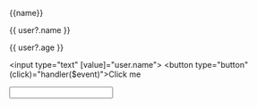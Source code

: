 {{name}}
<!-- <app-hello></app-hello>
<app-hi></app-hi> -->

<!-- {{ expression }} -->
<p>{{ user?.name }}</p>
<p>{{ user?.age }}</p>

<!-- Document object model -> DOM -> HTMLInputElement -->
<input type="text" [value]="user.name">
<button type="button" (click)="handler($event)">Click me</button>

<!-- TWO WAY BINDING -->
<p>
  <!-- C1 -->
  <!-- <input type="text" name="" id="" [(ngModel)]="name" > -->
  <!-- C2 -->
  <input type="text" name="" id="" [ngModel]="name" (ngModelChange)="name = $event" >
</p>
